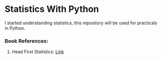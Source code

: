 # Statistics With Python
I started understanding statistics, this repository will be used for practicals in Python.

### Book References:
1. Head First Statistics: [Link](https://www.oreilly.com/library/view/head-first-statistics/9780596527587/)
